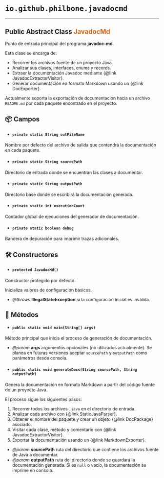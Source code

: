 # `io.github.philbone.javadocmd`

---

## Public Abstract Class <span style="color:#d2691e">JavadocMd</span>

Punto de entrada principal del programa <b>javadoc-md</b>.
<p>
Esta clase se encarga de:
<ul>
  <li>Recorrer los archivos fuente de un proyecto Java.</li>
  <li>Analizar sus clases, interfaces, enums y records.</li>
  <li>Extraer la documentación Javadoc mediante {@link JavadocExtractorVisitor}.</li>
  <li>Generar documentación en formato Markdown usando un {@link DocExporter}.</li>
</ul>

<p>Actualmente soporta la exportación de documentación hacia un archivo <code>README.md</code>
por cada paquete encontrado en el proyecto.</p>

## 📦 Campos

- #### `private static String outFileName`
Nombre por defecto del archivo de salida que contendrá la documentación en cada paquete.

- #### `private static String sourcePath`
Directorio de entrada donde se encuentran las clases a documentar.

- #### `private static String outputPath`
Directorio base donde se escribirá la documentación generada.

- #### `private static int executionCount`
Contador global de ejecuciones del generador de documentación.

- #### `private static boolean debug`
Bandera de depuración para imprimir trazas adicionales.

## 🛠️ Constructores

- #### `protected JavadocMd()`
Constructor protegido por defecto.
<p>
Inicializa valores de configuración básicos.

- *@throws* **IllegalStateException** si la configuración inicial es inválida.
## 🧮 Métodos

- #### `public static void main(String[] args)`
Método principal que inicia el proceso de generación de documentación.

- *@param* **args** argumentos opcionales (no utilizados actualmente).
            Se planea en futuras versiones aceptar <code>sourcePath</code> y <code>outputPath</code>
            como parámetros desde consola.
- #### `public static void generateDocs(String sourcePath, String outputPath)`
Genera la documentación en formato Markdown a partir del código fuente de un proyecto Java.
<p>
El proceso sigue los siguientes pasos:
<ol>
  <li>Recorrer todos los archivos <code>.java</code> en el directorio de entrada.</li>
  <li>Analizar cada archivo con {@link StaticJavaParser}.</li>
  <li>Obtener el nombre del paquete y crear un objeto {@link DocPackage} asociado.</li>
  <li>Visitar cada clase, método y comentario con {@link JavadocExtractorVisitor}.</li>
  <li>Exportar la documentación usando un {@link MarkdownExporter}.</li>
</ol>

- *@param* **sourcePath** ruta del directorio que contiene los archivos fuente de Java a documentar.
- *@param* **outputPath** ruta del directorio donde se guardará la documentación generada.
                  Si es <code>null</code> o vacío, la documentación se imprime en consola.
